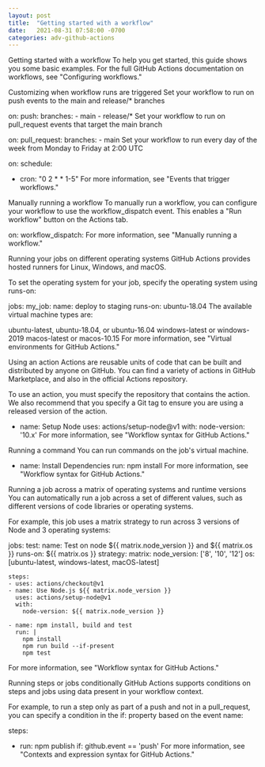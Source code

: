 ```yaml
---
layout: post
title:  "Getting started with a workflow"
date:   2021-08-31 07:58:00 -0700
categories: adv-github-actions
---
```

Getting started with a workflow
To help you get started, this guide shows you some basic examples. For the full GitHub Actions documentation on workflows, see "Configuring workflows."

Customizing when workflow runs are triggered
Set your workflow to run on push events to the main and release/* branches

on:
  push:
    branches:
    - main
    - release/*
Set your workflow to run on pull_request events that target the main branch

on:
  pull_request:
    branches:
    - main
Set your workflow to run every day of the week from Monday to Friday at 2:00 UTC

on:
  schedule:
  - cron: "0 2 * * 1-5"
For more information, see "Events that trigger workflows."

Manually running a workflow
To manually run a workflow, you can configure your workflow to use the workflow_dispatch event. This enables a "Run workflow" button on the Actions tab.

on:
  workflow_dispatch:
For more information, see "Manually running a workflow."

Running your jobs on different operating systems
GitHub Actions provides hosted runners for Linux, Windows, and macOS.

To set the operating system for your job, specify the operating system using runs-on:

jobs:
  my_job:
    name: deploy to staging
    runs-on: ubuntu-18.04
The available virtual machine types are:

ubuntu-latest, ubuntu-18.04, or ubuntu-16.04
windows-latest or windows-2019
macos-latest or macos-10.15
For more information, see "Virtual environments for GitHub Actions."

Using an action
Actions are reusable units of code that can be built and distributed by anyone on GitHub. You can find a variety of actions in GitHub Marketplace, and also in the official Actions repository.

To use an action, you must specify the repository that contains the action. We also recommend that you specify a Git tag to ensure you are using a released version of the action.

- name: Setup Node
  uses: actions/setup-node@v1
  with:
    node-version: '10.x'
For more information, see "Workflow syntax for GitHub Actions."

Running a command
You can run commands on the job's virtual machine.

- name: Install Dependencies
  run: npm install
For more information, see "Workflow syntax for GitHub Actions."

Running a job across a matrix of operating systems and runtime versions
You can automatically run a job across a set of different values, such as different versions of code libraries or operating systems.

For example, this job uses a matrix strategy to run across 3 versions of Node and 3 operating systems:

jobs:
  test:
    name: Test on node ${{ matrix.node_version }} and ${{ matrix.os }}
    runs-on: ${{ matrix.os }}
    strategy:
      matrix:
        node_version: ['8', '10', '12']
        os: [ubuntu-latest, windows-latest, macOS-latest]

    steps:
    - uses: actions/checkout@v1
    - name: Use Node.js ${{ matrix.node_version }}
      uses: actions/setup-node@v1
      with:
        node-version: ${{ matrix.node_version }}

    - name: npm install, build and test
      run: |
        npm install
        npm run build --if-present
        npm test
For more information, see "Workflow syntax for GitHub Actions."

Running steps or jobs conditionally
GitHub Actions supports conditions on steps and jobs using data present in your workflow context.

For example, to run a step only as part of a push and not in a pull_request, you can specify a condition in the if: property based on the event name:

steps:
- run: npm publish
  if: github.event == 'push'
For more information, see "Contexts and expression syntax for GitHub Actions."
